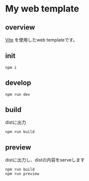 # My web template

## overview
[Vite](https://ja.vitejs.dev/) を使用したweb templateです。

## init
```
npm i
```

## develop
```
npm run dev
```

## build
distに出力
```
npm run build
```

## preview
distに出力し、distの内容をserveします
```
npm run build
npm run preview
```
